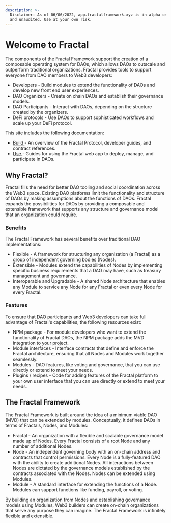 ```yaml
---
description: >-
  Disclaimer: As of 06/06/2022, app.fractalframework.xyz is in alpha on mainnet
  and unaudited. Use at your own risk.
---
```


# Welcome to Fractal

The components of the Fractal Framework support the creation of a composable operating system for DAOs, which allows DAOs to outscale and outperform traditional organizations. Fractal provides tools to support everyone from DAO members to Web3 developers:

* Developers - Build modules to extend the functionality of DAOs and develop new front end user experiences.
* DAO Organizers - Create on chain DAOs and establish their governance models.
* DAO Participants - Interact with DAOs, depending on the structure created by the organizers.
* DeFi protocols - Use DAOs to support sophisticated workflows and scale up your DeFi protocol.

This site includes the following documentation:

* [Build ](build/developer-overview.md)- An overview of the Fractal Protocol, developer guides, and contract references.
* [Use ](broken-reference)- Guides for using the Fractal web app to deploy, manage, and participate in DAOs.

## Why Fractal?

Fractal fills the need for better DAO tooling and social coordination across the Web3 space. Existing DAO platforms limit the functionality and structure of DAOs by making assumptions about the functions of DAOs. Fractal expands the possibilities for DAOs by providing a composable and extensible framework that supports any structure and governance model that an organization could require.

### Benefits

The Fractal Framework has several benefits over traditional DAO implementations:

* Flexible - A framework for structuring any organization (a Fractal) as a group of independent governing bodies (Nodes).
* Extensible - Modules extend the capabilities of Nodes by implementing specific business requirements that a DAO may have, such as treasury management and governance.
* Interoperable and Upgradable - A shared Node architecture that enables any Module to service any Node for any Fractal or even every Node for every Fractal.

### Features

To ensure that DAO participants and Web3 developers can take full advantage of Fractal's capabilities, the following resources exist:

* NPM package - For module developers who want to extend the functionality of Fractal DAOs, the NPM package adds the MVD integration to your project.
* Module interfaces - Interface contracts that define and enforce the Fractal architecture, ensuring that all Nodes and Modules work together seamlessly.
* Modules - DAO features, like voting and governance, that you can use directly or extend to meet your needs.
* Plugins / recipes - Code for adding features of the Fractal platform to your own user interface that you can use directly or extend to meet your needs.

## The Fractal Framework

The Fractal Framework is built around the idea of a minimum viable DAO (MVD) that can be extended by modules. Conceptually, it defines DAOs in terms of Fractals, Nodes, and Modules:

* Fractal - An organization with a flexible and scalable governance model made up of Nodes. Every Fractal consists of a root Node and any number of additional Nodes.
* Node - An independent governing body with an on-chain address and contracts that control permissions. Every Node is a fully-featured DAO with the ability to create additional Nodes. All interactions between Nodes are dictated by the governance models established by the contracts associated with the Nodes. Nodes can be extended using Modules.
* Module - A standard interface for extending the functions of a Node. Modules can support functions like funding, payroll, or voting.

By building an organization from Nodes and establishing governance models using Modules, Web3 builders can create on-chain organizations that serve any purpose they can imagine. The Fractal Framework is infinitely flexible and extensible.

